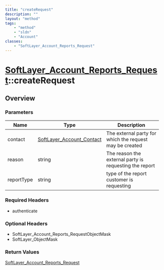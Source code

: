 ```yaml
---
title: "createRequest"
description: ""
layout: "method"
tags:
    - "method"
    - "sldn"
    - "Account"
classes:
    - "SoftLayer_Account_Reports_Request"
---
```

# [SoftLayer_Account_Reports_Request](/reference/services/SoftLayer_Account_Reports_Request)::createRequest




## Overview 


### Parameters 
|Name | Type | Description |
| --- | --- | --- |
|contact| <a href='/reference/datatypes/SoftLayer_Account_Contact'>SoftLayer_Account_Contact </a>| The external party for which the request may be created|
|reason| string| The reason the external party is requesting the report|
|reportType| string| type of the report customer is requesting|


### Required Headers
* authenticate

### Optional Headers
* SoftLayer_Account_Reports_RequestObjectMask
* SoftLayer_ObjectMask

### Return Values
<a href='/reference/datatypes/SoftLayer_Account_Reports_Request'>SoftLayer_Account_Reports_Request </a>

